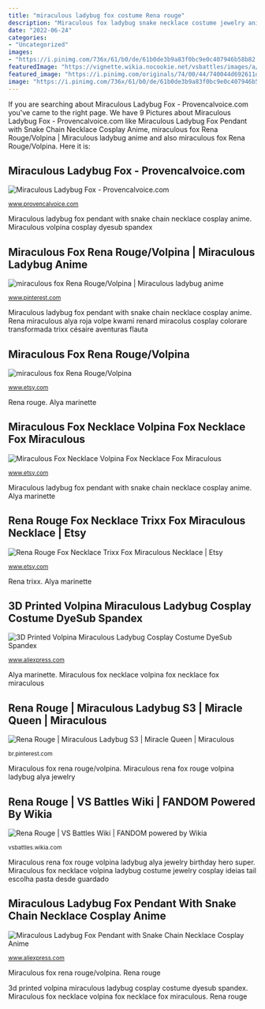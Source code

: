 ```yaml
---
title: "miraculous ladybug fox costume Rena rouge"
description: "Miraculous fox ladybug snake necklace costume jewelry anime cosplay pendant accessories chain drop shipping mouse zoom"
date: "2022-06-24"
categories:
- "Uncategorized"
images:
- "https://i.pinimg.com/736x/61/b0/de/61b0de3b9a83f0bc9e0c407946b58b82.jpg"
featuredImage: "https://vignette.wikia.nocookie.net/vsbattles/images/a/aa/Rena_Rouge.png/revision/latest?cb=20180202214602"
featured_image: "https://i.pinimg.com/originals/74/00/44/740044d692611df36e6d2a319c475d13.jpg"
image: "https://i.pinimg.com/736x/61/b0/de/61b0de3b9a83f0bc9e0c407946b58b82.jpg"
---
```


If you are searching about Miraculous Ladybug Fox - Provencalvoice.com you've came to the right page. We have 9 Pictures about Miraculous Ladybug Fox - Provencalvoice.com like Miraculous Ladybug Fox Pendant with Snake Chain Necklace Cosplay Anime, miraculous fox Rena Rouge/Volpina | Miraculous ladybug anime and also miraculous fox Rena Rouge/Volpina. Here it is:

## Miraculous Ladybug Fox - Provencalvoice.com

![Miraculous Ladybug Fox - Provencalvoice.com](https://i.ytimg.com/vi/ZQvNCcuXWt0/maxresdefault.jpg "Miraculous rena fox rouge volpina ladybug alya jewelry")

<small>www.provencalvoice.com</small>

Miraculous ladybug fox pendant with snake chain necklace cosplay anime. Miraculous volpina cosplay dyesub spandex

## Miraculous Fox Rena Rouge/Volpina | Miraculous Ladybug Anime

![miraculous fox Rena Rouge/Volpina | Miraculous ladybug anime](https://i.pinimg.com/originals/74/00/44/740044d692611df36e6d2a319c475d13.jpg "Miraculous fox ladybug snake necklace costume jewelry anime cosplay pendant accessories chain drop shipping mouse zoom")

<small>www.pinterest.com</small>

Miraculous ladybug fox pendant with snake chain necklace cosplay anime. Rena miraculous alya roja volpe kwami renard miracolus cosplay colorare transformada trixx césaire aventuras flauta

## Miraculous Fox Rena Rouge/Volpina

![miraculous fox Rena Rouge/Volpina](https://img.etsystatic.com/il/708c89/1427405528/il_570xN.1427405528_n06w.jpg?version=1 "Miraculous fox ladybug snake necklace costume jewelry anime cosplay pendant accessories chain drop shipping mouse zoom")

<small>www.etsy.com</small>

Rena rouge. Alya marinette

## Miraculous Fox Necklace Volpina Fox Necklace Fox Miraculous

![Miraculous Fox Necklace Volpina Fox Necklace Fox Miraculous](https://img.etsystatic.com/il/d5cff4/1477886434/il_570xN.1477886434_ojed.jpg?version=1 "Rena miraculous alya roja volpe kwami renard miracolus cosplay colorare transformada trixx césaire aventuras flauta")

<small>www.etsy.com</small>

Miraculous ladybug fox pendant with snake chain necklace cosplay anime. Alya marinette

## Rena Rouge Fox Necklace Trixx Fox Miraculous Necklace | Etsy

![Rena Rouge Fox Necklace Trixx Fox Miraculous Necklace | Etsy](https://i.etsystatic.com/18183044/r/il/1b70a0/2472685033/il_1140xN.2472685033_j9ec.jpg "Miraculous fox ladybug snake necklace costume jewelry anime cosplay pendant accessories chain drop shipping mouse zoom")

<small>www.etsy.com</small>

Rena trixx. Alya marinette

## 3D Printed Volpina Miraculous Ladybug Cosplay Costume DyeSub Spandex

![3D Printed Volpina Miraculous Ladybug Cosplay Costume DyeSub Spandex](https://ae01.alicdn.com/kf/HTB1hl_fKkSWBuNjSszdq6zeSpXar/3D-Printed-Volpina-Miraculous-Ladybug-Cosplay-Costume-DyeSub-Spandex-Volpina-Superhero-Costume-The-Girl-Woman-Halloween.jpg "Rena rouge")

<small>www.aliexpress.com</small>

Alya marinette. Miraculous fox necklace volpina fox necklace fox miraculous

## Rena Rouge | Miraculous Ladybug S3 | Miracle Queen | Miraculous

![Rena Rouge | Miraculous Ladybug S3 | Miracle Queen | Miraculous](https://i.pinimg.com/736x/61/b0/de/61b0de3b9a83f0bc9e0c407946b58b82.jpg "Miraculous fox ladybug snake necklace costume jewelry anime cosplay pendant accessories chain drop shipping mouse zoom")

<small>br.pinterest.com</small>

Miraculous fox rena rouge/volpina. Miraculous rena fox rouge volpina ladybug alya jewelry

## Rena Rouge | VS Battles Wiki | FANDOM Powered By Wikia

![Rena Rouge | VS Battles Wiki | FANDOM powered by Wikia](https://vignette.wikia.nocookie.net/vsbattles/images/a/aa/Rena_Rouge.png/revision/latest?cb=20180202214602 "Rena marinette")

<small>vsbattles.wikia.com</small>

Miraculous rena fox rouge volpina ladybug alya jewelry birthday hero super. Miraculous fox necklace volpina ladybug costume jewelry cosplay ideias tail escolha pasta desde guardado

## Miraculous Ladybug Fox Pendant With Snake Chain Necklace Cosplay Anime

![Miraculous Ladybug Fox Pendant with Snake Chain Necklace Cosplay Anime](https://ae01.alicdn.com/kf/HTB1IBbYrXGWBuNjy0Fbq6z4sXXau/Miraculous-Ladybug-Fox-Pendant-with-Snake-Chain-Necklace-Cosplay-Anime-Jewelry-for-Party-Costume-Accessories-Drop.jpg_640x640.jpg "Miraculous volpina cosplay dyesub spandex")

<small>www.aliexpress.com</small>

Miraculous fox rena rouge/volpina. Rena rouge

3d printed volpina miraculous ladybug cosplay costume dyesub spandex. Miraculous fox necklace volpina fox necklace fox miraculous. Rena rouge
